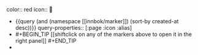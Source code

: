 color:: red
icon:: 🔖

- {{query (and (namespace [[innbok/marker]]) (sort-by created-at desc))}}
  query-properties:: [:page :icon :alias]
- #+BEGIN_TIP
  [[shiftclick on any of the markers above to open it in the right panel]]
  #+END_TIP
-